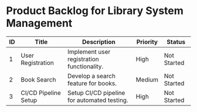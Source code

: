 # Product Backlog for Library System Management

| ID | Title | Description | Priority | Status |
|---|---|---|---|---|
| 1 | User Registration | Implement user registration functionality. | High | Not Started |
| 2 | Book Search | Develop a search feature for books. | Medium | Not Started |
| 3 | CI/CD Pipeline Setup | Setup CI/CD pipeline for automated testing. | High | Not Started |
